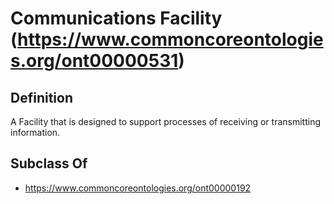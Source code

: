 # Communications Facility (https://www.commoncoreontologies.org/ont00000531)

## Definition
A Facility that is designed to support processes of receiving or transmitting information.

## Subclass Of
- https://www.commoncoreontologies.org/ont00000192

